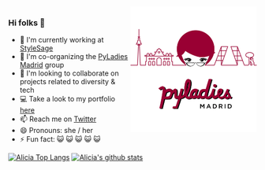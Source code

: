 <img width=256 align="right" src="https://github.com/PyLadiesMadrid/art/blob/master/logos/PNG/pyladiesmadrid_square-white.png" />

### Hi folks 👋

<!--
**aliciapj/aliciapj** is a ✨ _special_ ✨ repository because its `README.md` (this file) appears on your GitHub profile.

<img width=256 align="right" src="https://github.com/aliciapj/aliciapj/blob/master/octocat.png" />

Here are some ideas to get you started:
-->

- 🔭 I'm currently working at [StyleSage](http://stylesage.co)
- 🌱 I'm co-organizing the [PyLadies Madrid](https://www.meetup.com/es-ES/PyLadiesMadrid/) group
- 👯 I'm looking to collaborate on projects related to diversity & tech
- :computer: Take a look to my portfolio [here](https://aliciapj.github.io)
- 📫 Reach me on [Twitter](https://twitter.com/alipeji)
- 😄 Pronouns: she / her
- ⚡ Fun fact: :smiley_cat: :smiley_cat: :smiley_cat: :smiley_cat: :smiley_cat:

[![Alicia Top Langs](https://github-readme-stats.vercel.app/api/top-langs/?username=aliciapj&layout=compact)](https://github.com/anuraghazra/github-readme-stats)
[![Alicia's github stats](https://github-readme-stats.vercel.app/api?username=aliciapj)](https://github.com/anuraghazra/github-readme-stats)
